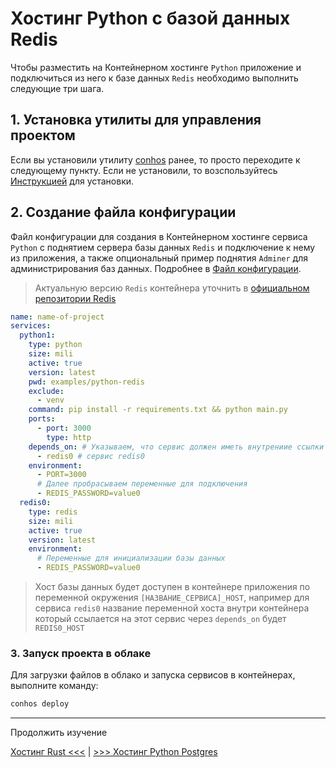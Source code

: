 # Хостинг Python с базой данных Redis

Чтобы разместить на Контейнерном хостинге `Python` приложение и подключиться из него к базе данных `Redis` необходимо выполнить следующие три шага.

## 1. Установка утилиты для управления проектом

Если вы установили утилиту [conhos](https://www.npmjs.com/package/conhos) ранее, то просто переходите к следующему пункту. Если не установили, то возспользуйтесь [Инструкцией](./GettingStarted.md) для установки.

## 2. Создание файла конфигурации

Файл конфигурации для создания в Контейнерном хостинге сервиса `Python` с поднятием сервера базы данных `Redis` и подключение к нему из приложения, а также опциональный пример поднятия `Adminer` для администрирования баз данных. Подробнее в [Файл конфигурации](./ConfigFile.md#пример_файла_конфигурации).

> Актуальную версию `Redis` контейнера уточнить в [официальном репозитории Redis](https://hub.docker.com/_/redis/tags)

```yml
name: name-of-project
services:
  python1:
    type: python
    size: mili
    active: true
    version: latest
    pwd: examples/python-redis
    exclude:
      - venv
    command: pip install -r requirements.txt && python main.py
    ports:
      - port: 3000
        type: http
    depends_on: # Указываем, что сервис должен иметь внутрениие ссылки на
      - redis0 # сервис redis0
    environment:
      - PORT=3000
      # Далее пробрасываем переменные для подключения
      - REDIS_PASSWORD=value0
  redis0:
    type: redis
    size: mili
    active: true
    version: latest
    environment:
      # Переменные для инициализации базы данных
      - REDIS_PASSWORD=value0
```

> Хост базы данных будет доступен в контейнере приложения по переменной окружения `[НАЗВАНИЕ_СЕРВИСА]_HOST`, например для сервиса `redis0` название переменной хоста внутри контейнера который ссылается на этот сервис через `depends_on` будет `REDIS0_HOST`

### 3. Запуск проекта в облаке

Для загрузки файлов в облако и запуска сервисов в контейнерах, выполните команду:

```sh
conhos deploy
```

---

Продолжить изучение

[Хостинг Rust  <<<](./HostingRust.md) | [>>> Хостинг Python Postgres](./HostingPythonPostgres.md)
